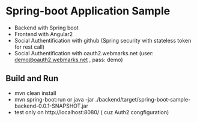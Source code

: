 # Spring-boot Application Sample

+ Backend with Spring boot
+ Frontend with Angular2 
+ Social Authentification with github (Spring security with stateless  token for rest call)
+ Social Authentification with oauth2.webmarks.net (user: demo@oauth2.webmarks.net , pass: demo)

## Build and Run

+ mvn clean install
+ mvn spring-boot:run or java -jar ./backend/target/spring-boot-sample-backend-0.0.1-SNAPSHOT.jar
+ test only on http://localhost:8080/  ( cuz Auth2 congfiguration)

